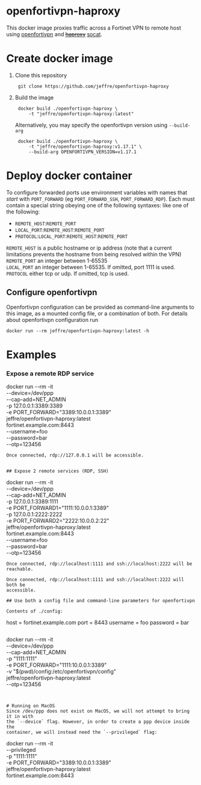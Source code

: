 # openfortivpn-haproxy
This docker image proxies traffic across a Fortinet VPN to remote host using
[openfortivpn](https://github.com/adrienverge/openfortivpn)
and ~~[haproxy](https://www.haproxy.org/)~~ 
[socat](http://www.dest-unreach.org/socat/).


# Create docker image
1. Clone this repository

        git clone https://github.com/jeffre/openfortivpn-haproxy

2. Build the image

        docker build ./openfortivpn-haproxy \
            -t "jeffre/openfortivpn-haproxy:latest"

    Alternatively, you may specify the openfortivpn version using `--build-arg`

        docker build ./openfortivpn-haproxy \
            -t "jeffre/openfortivpn-haproxy:v1.17.1" \
            --build-arg OPENFORTIVPN_VERSION=v1.17.1


# Deploy docker container

To configure forwarded ports use environment variables with names that *start*
with `PORT_FORWARD` (eg `PORT_FORWARD_SSH`, `PORT_FORWARD_RDP`). Each must
contain a special string obeying one of the following syntaxes:
like one of the following:
 * `REMOTE_HOST`:`REMOTE_PORT`
 * `LOCAL_PORT`:`REMOTE_HOST`:`REMOTE_PORT`
 * `PROTOCOL`:`LOCAL_PORT`:`REMOTE_HOST`:`REMOTE_PORT`

`REMOTE_HOST` is a public hostname or ip address (note that a current limitations prevents the hostname from being resolved within the VPN)  
`REMOTE_PORT` an integer between 1-65535  
`LOCAL_PORT` an integer between 1-65535. If omitted, port 1111 is used.  
`PROTOCOL` either tcp or udp. If omitted, tcp is used.


## Configure openfortivpn
Openfortivpn configuration can be provided as command-line arguments to this
image, as a mounted config file, or a combination of both. For details about
openfortivpn configuration run

    docker run --rm jeffre/openfortivpn-haproxy:latest -h


# Examples

### Expose a remote RDP service
docker run --rm -it \
    --device=/dev/ppp \
    --cap-add=NET_ADMIN \
    -p 127.0.0.1:3389:3389 \
    -e PORT_FORWARD="3389:10.0.0.1:3389" \
    jeffre/openfortivpn-haproxy:latest \
    fortinet.example.com:8443 \
    --username=foo \
    --password=bar \
    --otp=123456
```
Once connected, rdp://127.0.0.1 will be accessible.


## Expose 2 remote services (RDP, SSH)
```
docker run --rm -it \
    --device=/dev/ppp \
    --cap-add=NET_ADMIN \
    -p 127.0.0.1:3389:1111 \
    -e PORT_FORWARD1="1111:10.0.0.1:3389" \
    -p 127.0.0.1:2222:2222 \
    -e PORT_FORWARD2="2222:10.0.0.2:22" \
    jeffre/openfortivpn-haproxy:latest \
    fortinet.example.com:8443 \
    --username=foo \
    --password=bar \
    --otp=123456
```
Once connected, rdp://localhost:1111 and ssh://localhost:2222 will be 
reachable.

Once connected, rdp://localhost:1111 and ssh://localhost:2222 will both be
accessible.

## Use both a config file and command-line parameters for openfortivpn

Contents of ./config:
```
host = fortinet.example.com
port = 8443
username = foo
password = bar
```

```
docker run --rm -it \
    --device=/dev/ppp \
    --cap-add=NET_ADMIN \
    -p "1111:1111" \
    -e PORT_FORWARD="1111:10.0.0.1:3389" \
    -v "$(pwd)/config:/etc/openfortivpn/config" \
    jeffre/openfortivpn-haproxy:latest \
    --otp=123456
```


# Running on MacOS
Since /dev/ppp does not exist on MacOS, we will not attempt to bring it in with
the `--device` flag. However, in order to create a ppp device inside the 
container, we will instead need the `--privileged` flag:
```
docker run --rm -it \
    --privileged \
    -p "1111:1111" \
    -e PORT_FORWARD="3389:10.0.0.1:3389" \
    jeffre/openfortivpn-haproxy:latest \
    fortinet.example.com:8443
```
